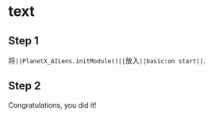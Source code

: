 # text

## Step 1

将``||PlanetX_AILens.initModule()||``放入``||basic:on start||``.

## Step 2

Congratulations, you did it!